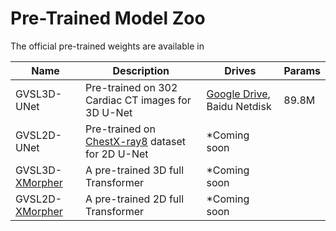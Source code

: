 # Pre-Trained Model Zoo

The official pre-trained weights are available in

| Name      | Description | Drives|Params|
| ----------- | ----------- | ----------- | ----------- |
| GVSL3D-UNet | Pre-trained on 302 Cardiac CT images for 3D U-Net | [Google Drive](https://drive.google.com/file/d/12VJbif6Q9KRfVTKWeku2lgDrXl9aoLeX/view?usp=share_link), Baidu Netdisk|89.8M|
| GVSL2D-UNet | Pre-trained on [ChestX-ray8](https://openaccess.thecvf.com/content_cvpr_2017/html/Wang_ChestX-ray8_Hospital-Scale_Chest_CVPR_2017_paper.html) dataset for 2D U-Net | *Coming soon||
|GVSL3D-[XMorpher](https://arxiv.org/abs/2206.07349)|A pre-trained 3D full Transformer|*Coming soon||
|GVSL2D-[XMorpher](https://arxiv.org/abs/2206.07349)|A pre-trained 2D full Transformer|*Coming soon||
